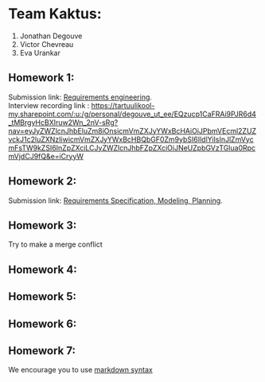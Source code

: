 # Team Kaktus:
1. Jonathan Degouve
2. Victor Chevreau
3. Eva Urankar

## Homework 1:
Submission link: [Requirements engineering](https://bitbucket.org/software-engineering-kaktus/lg10-kaktus/wiki/HW-1%20Requirements%20engineering). <br>
Interview recording link : https://tartuulikool-my.sharepoint.com/:u:/g/personal/degouve_ut_ee/EQzucp1CaFRAi9PJR6d4_tMBrgyHcBXIruw2Wn_2nV-sRg?nav=eyJyZWZlcnJhbEluZm8iOnsicmVmZXJyYWxBcHAiOiJPbmVEcml2ZUZvckJ1c2luZXNzIiwicmVmZXJyYWxBcHBQbGF0Zm9ybSI6IldlYiIsInJlZmVycmFsTW9kZSI6InZpZXciLCJyZWZlcnJhbFZpZXciOiJNeUZpbGVzTGlua0RpcmVjdCJ9fQ&e=iCryyW

## Homework 2:
Submission link: [Requirements Specification, Modeling, Planning](https://bitbucket.org/software-engineering-kaktus/lg10-kaktus/wiki/HW-2%20Requirements%20Specification,%20Modeling,%20Planning).

## Homework 3:
<Links to the solution>
Try to make a merge conflict

## Homework 4:
<Links to the solution>

## Homework 5:
<Links to the solution>

## Homework 6:
<Links to the solution>

## Homework 7:
<Links to the solution>

We encourage you to use [markdown syntax](https://confluence.atlassian.com/bitbucketserver/markdown-syntax-guide-776639995.html)